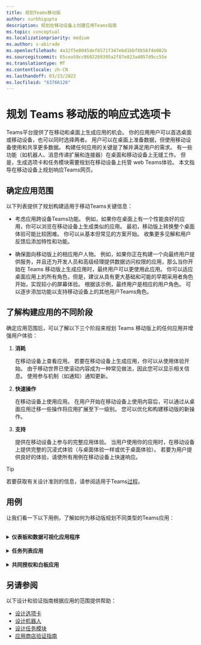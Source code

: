 ```yaml
---
title: 规划Teams移动版
author: surbhigupta
description: 规划在移动设备上创建应用Teams指南
ms.topic: conceptual
ms.localizationpriority: medium
ms.author: v-abirade
ms.openlocfilehash: 4a32f5e0045def6571f347ebd1bbf8b56f4e082b
ms.sourcegitcommit: 65cea59cc0602269395a2f87e023a4057d9cc55e
ms.translationtype: MT
ms.contentlocale: zh-CN
ms.lasthandoff: 03/23/2022
ms.locfileid: "63766126"
---
```

# <a name="plan-responsive-tabs-for-teams-mobile"></a>规划 Teams 移动版的响应式选项卡

 Teams平台提供了在移动和桌面上生成应用的机会。 你的应用用户可以首选桌面或移动设备，也可以同时选择两者。 用户可以在桌面上准备数据，但使用移动设备使用和共享更多数据。 构建任何应用的关键是了解并满足用户的需求。 有一些功能（如机器人、消息传递扩展和连接器）在桌面和移动设备上无缝工作。 但是，生成选项卡和任务模块需要规划在移动设备上托管 web Teams体验。 本文指导在移动设备上规划响应Teams网页。

## <a name="identify-apps-scope"></a>确定应用范围

以下列表提供了规划构建适用于移动Teams关键信息：

* 考虑应用跨设备Teams功能。 例如，如果你在桌面上有一个性能良好的应用，你可以浏览在移动设备上生成类似的应用。 最初，移动版上转换整个桌面体验可能比较困难。 你可以从基本但常见的方案开始。 收集更多见解和用户反馈后添加特性和功能。

* 确保面向移动版上的相应用户人物。 例如，如果你正在构建一个向最终用户提供服务，并且还为开发人员和高级经理提供数据访问权限的应用，那么当你开始在 Teams 移动版上生成应用时，最终用户可以更使用此应用。 你可以适应桌面应用上的所有角色，但是，建议从具有更大基础和可能的早期采用者角色开始，实现较小的屏幕体验。 根据该示例，最终用户是相应的用户角色。 可以逐步添加功能以支持移动设备上的其他用户Teams角色。

## <a name="understand-different-stages-to-build-apps"></a>了解构建应用的不同阶段

确定应用范围后，可以了解以下三个阶段来规划 Teams 移动版上的任何应用并增强用户体验：

1. **消耗**

   在移动设备上查看应用。 若要在移动设备上生成应用，你可以从使用体验开始。 由于移动世界已使滚动内容成为一种常见做法，因此您可以显示相关信息。 使用参与机制（如通知）通知更新。

2. **快速操作**

   在移动设备上使用应用。 在用户开始在移动设备上使用内容后，可以通过从桌面应用迁移一些操作将应用扩展至下一级别。 您可以优化和构建移动版的新操作。

3. **支持**

   提供在移动设备上参与的完整应用体验。 当用户使用你的应用时，在移动设备上提供完整的沉浸式体验（与桌面体验一样或优于桌面体验）。 若要为用户提供良好的体验，请使所有用例在移动设备上快速响应。

> [!TIP]
> 若要获取有关设计准则的信息，请参阅适用于Teams[过程](design-teams-app-process.md)。

## <a name="use-cases"></a>用例

让我们看一下以下用例，了解如何为移动版规划不同类型的Teams应用：

<br>

<details>

<summary><b>仪表板和数据可视化应用程序</b></summary>

你可以了解如何在移动平台上为仪表板和数据可视化应用规划Teams选项卡。

消耗：

第一阶段，你可以实现最基本的使用体验来查看数据。 域中的任何应用旨在以可视化形式显示数据。 在应用中，可以在桌面上显示最近查看的可视化效果，或显示用户的所有授权图表列表。 在桌面上创建仪表板后，用户可以使用移动设备访问信息。 可以将用户选择的任何图表的详细视图显示为选项卡中的展开视图，或者使用任务模块显示。

可以显示以下信息：

* 仪表板和摘要
* 数据视觉效果、地图和信息图
* 图表、图形和表格

![仪表板和数据可视化应用使用](../../assets/images/app-fundamentals/dashboarding-and-data-visualization-apps-consumption.png)

快速操作：

第二阶段，用户可以从桌面体验处理现有图表和视觉对象。 可以引入以下操作：

* 搜索内容
* 筛选数据
* 创建书签

![仪表板和数据可视化应用快速操作](../../assets/images/app-fundamentals/dashboarding-and-data-visualization-apps-quick-actions.png)

启用：

第三阶段，使用户能够从头开始创建内容，如图表和图形。 确保引入你的应用中适用于移动设备的所有功能。 例如，可以使用任务模块帮助访问具有详细视图的特定数据项。

你可以为用户提供以下访问权限：

* 修改标题和说明
* 插入数据项以创建可视化效果
* 在频道或群聊中共享可视化效果

![仪表板和数据可视化应用启用](../../assets/images/app-fundamentals/dashboarding-and-data-visualization-apps-enablement.png)

<br>

</details>

<br>

<details>

<summary><b>任务列表应用</b></summary>

你可以了解如何在移动平台上为任务Teams选项卡。

消耗：

第一阶段，你的应用可以在垂直堆栈中向用户显示任务列表。 如果有多个类别的任务（如 **"** 已建议"、"**活动**"和"已关闭"），则提供用于显示分组任务的筛选器或作为标题来查看分组任务。

![任务列表应用使用](../../assets/images/app-fundamentals/taskboarding-apps-consumption.png)

快速操作：

第二阶段，你可以为用户提供以下应用访问权限：

* 创建包含必填字段的任务或项目，以减少用户认知负荷
* 更改板类型或视图
* 通过展开视图查看任务
* 使用任务模块查看详细视图
* 将任务移动到不同的类别
* 通过电子邮件和活动源共享聊天和频道中的相关任务

![任务列表应用快速操作](../../assets/images/app-fundamentals/taskboarding-apps-quick-actions.png)

启用：

第三阶段，您可以启用用户使用以下活动的体验：

* 添加新项目和板
* 添加和修改不同的类别，例如 **"已建议**"、 **"活动**"和"已关闭 **"**
* 配置注释、附件和其他复杂功能的任务

![任务列表应用启用](../../assets/images/app-fundamentals/taskboarding-apps-enablement.png)
<br>

</details>

<br>

<details>

<summary><b>共同授权和白板应用</b></summary>

你可以了解如何在移动平台上规划响应式选项卡，以共同授权应用和Teams白板。

消耗：

第一阶段，你可以考虑使用桌面体验来显示应用中的内容和资产。  可以显示以下函数：

* 评论或反馈
* 放大或缩小
* 挂起文档的当前阶段或进度

![共同授权和白板应用使用](../../assets/images/app-fundamentals/coauthoring-and-whiteboarding-apps-consumption.png)

快速操作：

第二阶段中，可以介绍以下操作：

* 创建新的协作板或用于签名的新文档
* 在内部以及与来宾共享板
* 配置管理员权限

> [!TIP]
> 你可以公开可在小屏幕上轻松显示的操作。

![共同授权和白板应用快速操作](../../assets/images/app-fundamentals/coauthoring-and-whiteboarding-apps-quick-actions.png)

启用：

第三阶段，为用户提供完整体验。 您可以启用用户对以下活动的体验：

* 添加文本、形状和快速注释
* 在内容中导航
* 添加图层和筛选器
* 删除、撤消和重做操作
* 使用 JS SDK API 访问相机和麦克风。 有关设备功能详细信息，请参阅 [设备功能概述](../device-capabilities/device-capabilities-overview.md)。

![共同授权和白板应用启用](../../assets/images/app-fundamentals/coauthoring-and-whiteboarding-apps-enablement.png)

<br>

</details>

## <a name="see-also"></a>另请参阅

以下设计和验证指南根据应用的范围提供帮助：

* [设计选项卡](../../tabs/design/tabs.md)
* [设计机器人](../../bots/design/bots.md)
* [设计任务模块](../..//task-modules-and-cards/task-modules/design-teams-task-modules.md)
* [应用商店验证指南](../deploy-and-publish/appsource/prepare/teams-store-validation-guidelines.md)
